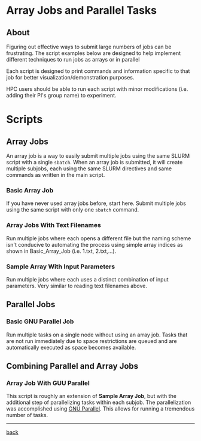 # Array Jobs and Parallel Tasks

## About
Figuring out effective ways to submit large numbers of jobs can be frustrating. The script examples below are designed to help implement different techniques to run jobs as arrays or in parallel

Each script is designed to print commands and information specific to that job for better visualization/demonstration purposes.

HPC users should be able to run each script with minor modifications (i.e. adding their PI's group name) to experiment.

# Scripts
## Array Jobs
An array job is a way to easily submit multiple jobs using the same SLURM script with a single ```sbatch```. When an array job is submitted, it will create multiple subjobs, each using the same SLURM directives and same commands as written in the main script.

### Basic Array Job
If you have never used array jobs before, start here.
Submit multiple jobs using the same script with only one ```sbatch``` command.

### Array Jobs With Text Filenames
Run multiple jobs where each opens a different file but the naming scheme isn't conducive to automating the process using simple array indices as shown in Basic_Array_Job (i.e. 1.txt, 2.txt,...).

### Sample Array With Input Parameters
Run multiple jobs where each uses a distinct combination of input parameters. Very similar to reading text filenames above. 

## Parallel Jobs

### Basic GNU Parallel Job
Run multiple tasks on a single node without using an array job. Tasks that are not run immediately due to space restrictions are queued and are automatically executed as space becomes available.

## Combining Parallel and Array Jobs

### Array Job With GUU Parallel
This script is roughly an extension of **Sample Array Job**, but with the additional step of parallelizing tasks within each subjob. The parallelization was accomplished using [GNU Parallel](https://www.gnu.org/software/parallel/). This allows for running a tremendous number of tasks.

*****

[back](../)
